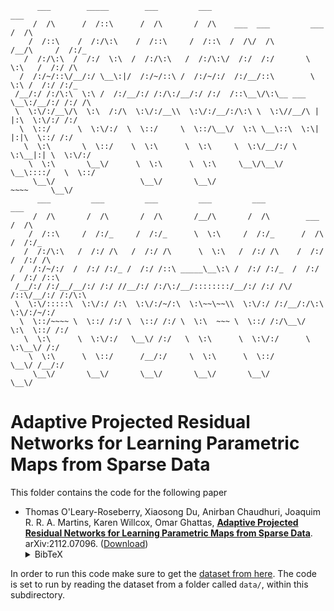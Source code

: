 <!-- # adaptiveresnets -->

	      ___        _____        ___         ___                                 ___     
	     /  /\      /  /::\      /  /\       /  /\    ___  ___         ___       /  /\    
	    /  /::\    /  /:/\:\    /  /::\     /  /::\  /  /\/  /\       /__/\     /  /:/_   
	   /  /:/\:\  /  /:/  \:\  /  /:/\:\   /  /:/\:\/  /:/  /:/       \  \:\   /  /:/ /\  
	  /  /:/~/::\/__/:/ \__\:|/  /:/~/::\ /  /:/~/:/  /:/__/::\        \  \:\ /  /:/ /:/_ 
	 /__/:/ /:/\:\  \:\ /  /:/__/:/ /:/\:/__/:/ /:/  /::\__\/\:\__ ___  \__\:/__/:/ /:/ /\
	 \  \:\/:/__\/\  \:\  /:/\  \:\/:/__\\  \:\/:/__/:/\:\ \  \:\//__/\ |  |:\  \:\/:/ /:/
	  \  \::/      \  \:\/:/  \  \::/     \  \::/\__\/  \:\ \__\::\  \:\|  |:|\  \::/ /:/ 
	   \  \:\       \  \::/    \  \:\      \  \:\     \  \:\/__/:/ \  \:\__|:| \  \:\/:/  
	    \  \:\       \__\/      \  \:\      \  \:\     \__\/\__\/   \__\::::/   \  \::/   
	     \__\/                   \__\/       \__\/                      ~~~~     \__\/    
	      ___         ___         ___         ___         ___                 ___         
	     /  /\       /  /\       /  /\       /__/\       /  /\        ___    /  /\        
	    /  /::\     /  /:/_     /  /:/_      \  \:\     /  /:/_      /  /\  /  /:/_       
	   /  /:/\:\   /  /:/ /\   /  /:/ /\      \  \:\   /  /:/ /\    /  /:/ /  /:/ /\      
	  /  /:/~/:/  /  /:/ /:/_ /  /:/ /::\ _____\__\:\ /  /:/ /:/_  /  /:/ /  /:/ /::\     
	 /__/:/ /:/__/__/:/ /:/ //__/:/ /:/\:/__/::::::::/__/:/ /:/ /\/  /::\/__/:/ /:/\:\    
	 \  \:\/:::::\  \:\/:/ /:\  \:\/:/~/:\  \:\~~\~~\\  \:\/:/ /:/__/:/\:\  \:\/:/~/:/    
	  \  \::/~~~~ \  \::/ /:/ \  \::/ /:/ \  \:\  ~~~ \  \::/ /:/\__\/  \:\  \::/ /:/     
	   \  \:\      \  \:\/:/   \__\/ /:/   \  \:\      \  \:\/:/      \  \:\__\/ /:/      
	    \  \:\      \  \::/      /__/:/     \  \:\      \  \::/        \__\/ /__/:/       
	     \__\/       \__\/       \__\/       \__\/       \__\/               \__\/        




# Adaptive Projected Residual Networks for Learning Parametric Maps from Sparse Data

This folder contains the code for the following paper

-  Thomas O'Leary-Roseberry, Xiaosong Du, Anirban Chaudhuri, Joaquim R. R. A. Martins, Karen Willcox, Omar Ghattas,
[**Adaptive Projected Residual Networks for Learning Parametric Maps from Sparse Data**](https://arxiv.org/abs/2112.07096).
arXiv:2112.07096.
([Download](https://arxiv.org/pdf/2112.07096.pdf))<details><summary>BibTeX</summary><pre>
@article{OLearyRoseberryDuChaudhuriEtAl2021,
  title={Adaptive Projected Residual Networks for Learning Parametric Maps from Sparse Data},
  author={O'Leary-Roseberry, Thomas and Du, Xiaosong, and Chaudhuri, Anirban, and Martins Joaqium R. R. A., and Willcox, Karen, and Ghattas, Omar},
  journal={arXiv preprint arXiv:2112.07096},
  year={2021}
}
}</pre></details>


In order to run this code make sure to get the [dataset from here](https://github.com/aerolearn/datasets/blob/main/adaptiveresnets/dataSets_L3_480.pickle). The code is set to run by reading the dataset from a folder called `data/`, within this subdirectory.